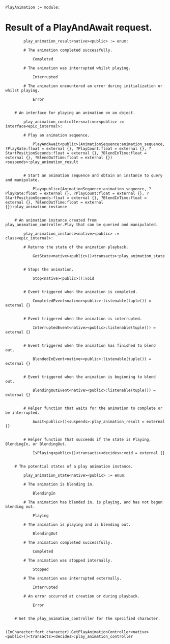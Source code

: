 
```verse
PlayAnimation := module:

```
# Result of a PlayAndAwait request.

```verse
        play_animation_result<native><public> := enum:

```
            # The animation completed successfully.

```verse
            Completed

```
            # The animation was interrupted whilst playing.

```verse
            Interrupted

```
            # The animation encountered an error during initialization or whilst playing.

```verse
            Error


```
        # An interface for playing an animation on an object.

```verse
        play_animation_controller<native><public> := interface<epic_internal>:

```
            # Play an animation sequence.

```verse
            PlayAndAwait<public>(AnimationSequence:animation_sequence, ?PlayRate:float = external {}, ?PlayCount:float = external {}, ?StartPositionSeconds:float = external {}, ?BlendInTime:float = external {}, ?BlendOutTime:float = external {})<suspends>:play_animation_result


```
            # Start an animation sequence and obtain an instance to query and manipulate.

```verse
            Play<public>(AnimationSequence:animation_sequence, ?PlayRate:float = external {}, ?PlayCount:float = external {}, ?StartPositionSeconds:float = external {}, ?BlendInTime:float = external {}, ?BlendOutTime:float = external {}):play_animation_instance


```
        # An animation instance created from play_animation_controller.Play that can be queried and manipulated.

```verse
        play_animation_instance<native><public> := class<epic_internal>:

```
            # Returns the state of the animation playback.

```verse
            GetState<native><public>()<transacts>:play_animation_state


```
            # Stops the animation.

```verse
            Stop<native><public>():void


```
            # Event triggered when the animation is completed.

```verse
            CompletedEvent<native><public>:listenable(tuple()) = external {}


```
            # Event triggered when the animation is interrupted.

```verse
            InterruptedEvent<native><public>:listenable(tuple()) = external {}


```
            # Event triggered when the animation has finished to blend out.

```verse
            BlendedInEvent<native><public>:listenable(tuple()) = external {}


```
            # Event triggered when the animation is beginning to blend out.

```verse
            BlendingOutEvent<native><public>:listenable(tuple()) = external {}


```
            # Helper function that waits for the animation to complete or be interrupted.

```verse
            Await<public>()<suspends>:play_animation_result = external {}


```
            # Helper function that succeeds if the state is Playing, BlendingIn, or BlendingOut.

```verse
            IsPlaying<public>()<transacts><decides>:void = external {}


```
        # The potential states of a play animation instance.

```verse
        play_animation_state<native><public> := enum:

```
            # The animation is blending in.

```verse
            BlendingIn

```
            # The animation has blended in, is playing, and has not begun blending out.

```verse
            Playing

```
            # The animation is playing and is blending out.

```verse
            BlendingOut

```
            # The animation completed successfully.

```verse
            Completed

```
            # The animation was stopped internally.

```verse
            Stopped

```
            # The animation was interrupted externally.

```verse
            Interrupted

```
            # An error occurred at creation or during playback.

```verse
            Error


```
        # Get the play_animation_controller for the specified character.

```verse
        (InCharacter:fort_character).GetPlayAnimationController<native><public>()<transacts><decides>:play_animation_controller


```
